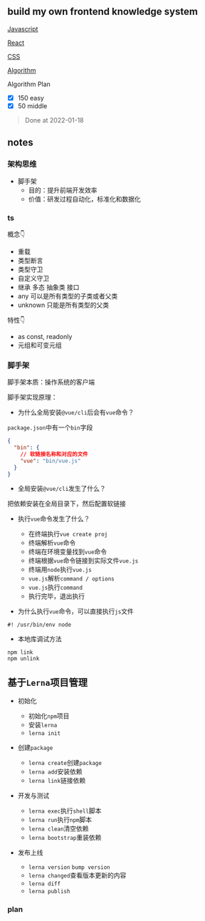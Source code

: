 ## build my own frontend knowledge system

[Javascript](./Javascript/README.md)

[React](./React/README.md)

[CSS](CSS/README.md)

[Algorithm](Algorithm/README.md)

Algorithm Plan

- [x] 150 easy
- [x] 50 middle
> Done at 2022-01-18

## notes
 ### 架构思维

- 脚手架
  - 目的：提升前端开发效率
  - 价值：研发过程自动化，标准化和数据化

### ts

概念👇 
- 重载
- 类型断言
- 类型守卫
- 自定义守卫
- 继承 多态 抽象类 接口
- any 可以是所有类型的子类或者父类
- unknown 只能是所有类型的父类

特性👇
- as const, readonly
- 元组和可变元组

### 脚手架

脚手架本质：操作系统的客户端

脚手架实现原理：

- 为什么全局安装`@vue/cli`后会有`vue`命令？

`package.json`中有一个`bin`字段

```json
{
  "bin": {
    // 软链接名称和对应的文件
    "vue": "bin/vue.js"
  }
}
```

- 全局安装`@vue/cli`发生了什么？

把依赖安装在全局目录下，然后配置软链接

- 执行`vue`命令发生了什么？
  - 在终端执行`vue create proj`
  - 终端解析`vue`命令
  - 终端在环境变量找到`vue`命令
  - 终端根据`vue`命令链接到实际文件`vue.js`
  - 终端用`node`执行`vue.js`
  - `vue.js`解析`command / options`
  - `vue.js`执行`command`
  - 执行完毕，退出执行

- 为什么执行`vue`命令，可以直接执行`js`文件

```shell
#! /usr/bin/env node
```

- 本地库调试方法

```shell
npm link
npm unlink
```

## 基于`Lerna`项目管理

- 初始化
  - 初始化`npm`项目
  - 安装`lerna`
  - `lerna init`
- 创建`package`
  - `lerna create`创建`package`
  - `lerna add`安装依赖
  - `lerna link`链接依赖
- 开发与测试
  - `lerna exec`执行`shell`脚本
  - `lerna run`执行`npm`脚本
  - `lerna clean`清空依赖
  - `lerna bootstrap`重装依赖

- 发布上线
  - `lerna version` `bump version`
  - `lerna changed`查看版本更新的内容
  - `lerna diff`
  - `lerna publish`

### plan
